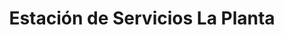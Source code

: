 ---
title: "Estación de Servicios La Planta"
url: /caracas/estacion-de-servicios-la-planta/
shop: piezas de automóviles
---